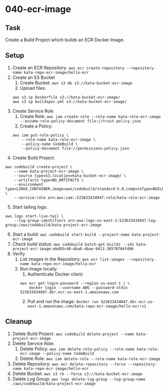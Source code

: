 # 040-ecr-image

## Task
Create a Build Project which builds an ECR Docker Image.

## Setup
1. Create an ECR Repository: `aws ecr create-repository --repository-name kata-repo-ecr-image/hello-ecr`
2. Create an S3 Bucket
	1. Create Bucket: `aws s3 mb s3://kata-bucket-ecr-image`
	2. Upload files: 
	```shell
	aws s3 cp Dockerfile s3://kata-bucket-ecr-image/
	aws s3 cp buildspec.yml s3://kata-bucket-ecr-image/
	```
3. Create Service Role
	1. Create Role: `aws iam create-role --role-name kata-role-ecr-image --assume-role-policy-document file://trust-policy.json`
	2. Create a Policy: 
	```shell
	aws iam put-role-policy \
		--role-name kata-role-ecr-image \
		--policy-name CodeBuild \
		--policy-document file://permissions-policy.json
	```
4. Create Build Project: 
```shell
aws codebuild create-project \
	--name kata-project-ecr-image \
	--source type=S3,location=kata-bucket-ecr-image/ \
	--artifacts type=NO_ARTIFACTS \
	--environment type=LINUX_CONTAINER,image=aws/codebuild/standard:5.0,computeType=BUILD_GENERAL1_SMALL \
	--service-role arn:aws:iam::523633434047:role/kata-role-ecr-image
```
5. Start tailing logs: 
```shell 
aws logs start-live-tail \
	--log-group-identifiers arn:aws:logs:us-east-1:523633434047:log-group:/aws/codebuild/kata-project-ecr-image
```
6. Start a build: `aws codebuild start-build --project-name kata-project-ecr-image`
7. Check build status: `aws codebuild batch-get-builds --ids kata-project-ecr-image:ebd93c40-dba6-4bae-9413-30570704fd96`
8. Verify 
	1. List images in the Repository: `aws ecr list-images --repository-name kata-repo-ecr-image/hello-ecr`
	2. Run image locally:
		1. Authenticate Docker client: 
		```shell
		aws ecr get-login-password --region us-east-1 | \
			docker login --username AWS --password-stdin 523633434047.dkr.ecr.us-east-1.amazonaws.com
		```
		2. Pull and run the image: `docker run 523633434047.dkr.ecr.us-east-1.amazonaws.com/kata-repo-ecr-image/hello-ecr:v1`

## Cleanup
1. Delete Build Project: `aws codebuild delete-project --name kata-project-ecr-image`
2. Delete Service Role: 
	1. Delete Policy: `aws iam delete-role-policy --role-name kata-role-ecr-image --policy-name CodeBuild`
	2. Delete Role: `aws iam delete-role --role-name kata-role-ecr-image`
3. Delete Repository: `aws ecr delete-repository --force --repository-name kata-repo-ecr-image/hello-ecr`
4. Delete Bucket: `aws s3 rb --force s3://kata-bucket-ecr-image`
5. Delete Log Group: `aws logs delete-log-group --log-group-name /aws/codebuild/kata-project-ecr-image`
